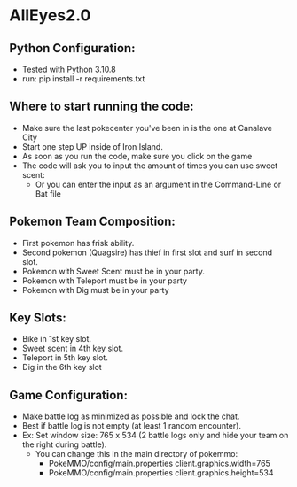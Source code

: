 # AllEyes2.0

## Python Configuration:
* Tested with Python 3.10.8
* run: pip install -r requirements.txt

## Where to start running the code:
* Make sure the last pokecenter you've been in is the one at Canalave City
* Start one step UP inside of Iron Island.
* As soon as you run the code, make sure you click on the game
* The code will ask you to input the amount of times you can use sweet scent:
    * Or you can enter the input as an argument in the Command-Line or Bat file

## Pokemon Team Composition:
* First pokemon has frisk ability.
* Second pokemon (Quagsire) has thief in first slot and surf in second slot.
* Pokemon with Sweet Scent must be in your party.
* Pokemon with Teleport must be in your party
* Pokemon with Dig must be in your party

## Key Slots:
* Bike in 1st key slot.
* Sweet scent in 4th key slot.
* Teleport in 5th key slot.
* Dig in the 6th key slot

## Game Configuration:
* Make battle log as minimized as possible and lock the chat.
* Best if battle log is not empty (at least 1 random encounter).
* Ex: Set window size: 765 x 534 (2 battle logs only and hide your team on the right during battle).
    * You can change this in the main directory of pokemmo:
        * PokeMMO/config/main.properties client.graphics.width=765
        * PokeMMO/config/main.properties client.graphics.height=534
